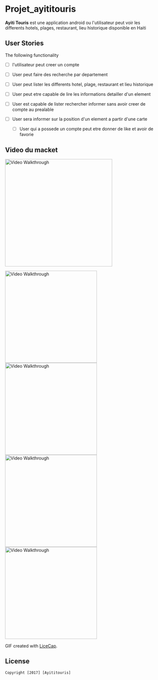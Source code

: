 # Projet_ayititouris

**Ayiti Touris** est une application android ou l'utilisateur peut voir les differents hotels, plages, restaurant, lieu historique disponible en Haiti

## User Stories

The following  functionality 

  * [ ] l'utilisateur peut creer un compte
  * [ ] User peut faire des recherche par departement
  * [ ] User peut lister les differents hotel, plage, restaurant et lieu historique
  * [ ] User peut etre capable de lire les informations detailler d'un element
  * [ ] User est capable de lister rechercher informer sans avoir creer de compte au prealable
    
* [ ] User sera informer sur la position d'un element a partir d'une carte
  * [ ] User qui a possede un compte peut etre donner de like et avoir de favorie 
  

## Video du macket 



<img src='http://imgur.com/pm9rWgJ.gif' title='Video Walkthrough' width='350' alt='Video Walkthrough' />



<img src='http://imgur.com/2sVu2gn.png' title='Video Walkthrough' width='300' alt='Video Walkthrough' />   <img src='http://imgur.com/VWiExa0.png' title='Video Walkthrough' width='300' alt='Video Walkthrough' /><img src='http://imgur.com/BIB6aWI.png' title='Video Walkthrough' width='300' alt='Video Walkthrough' /><img src='http://imgur.com/HIR6CVE.png' title='Video Walkthrough' width='300' alt='Video Walkthrough' />

GIF created with [LiceCap](http://www.cockos.com/licecap/).


## License

    Copyright [2017] [Ayititouris]

   
